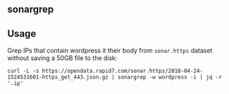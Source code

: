 sonargrep
---------

## Usage

Grep IPs that contain wordpress it their body from `sonar.https` dataset without saving a 50GB file to the disk:
```
curl -L -s https://opendata.rapid7.com/sonar.https/2018-04-24-1524531601-https_get_443.json.gz | sonargrep -w wordpress -i | jq -r '.ip'
```
